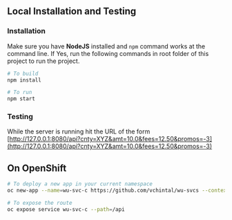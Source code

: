## Local Installation and Testing

### Installation 

Make sure you have **NodeJS** installed and `npm` command works at the command line. If Yes, run the following commands in root folder of this project to run the project.

```sh 
# To build 
npm install 

# To run
npm start
```

### Testing 

While the server is running hit the URL of the form [http://127.0.0.1:8080/api?cnty=XYZ&amt=10.0&fees=12.50&promos=-3](http://127.0.0.1:8080/api?cnty=XYZ&amt=10.0&fees=12.50&promos=-3)

## On OpenShift 

```sh 
# To deploy a new app in your current namespace
oc new-app --name=wu-svc-c https://github.com/vchintal/wu-svcs --context-dir=wu-svc-c

# To expose the route 
oc expose service wu-svc-c --path=/api
```
